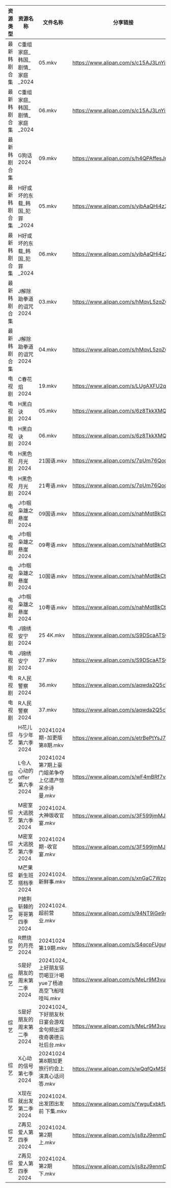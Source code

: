 | 资源类型   | 资源名称                | 文件名称                                 | 分享链接                                 | 更新时间                |
| ------ | ------------------- | ------------------------------------ | ------------------------------------ | ------------------- |
| 最新韩剧合集 | C重组家庭_韩国_剧情_家庭_2024 | 05.mkv                               | https://www.alipan.com/s/c15AJ3LnYiE | 2024-10-24 00:05:14 |
| 最新韩剧合集 | C重组家庭_韩国_剧情_家庭_2024 | 06.mkv                               | https://www.alipan.com/s/c15AJ3LnYiE | 2024-10-24 00:05:14 |
| 最新韩剧合集 | G狗话2024             | 09.mkv                               | https://www.alipan.com/s/h4QPAffesJn | 2024-10-24 00:05:23 |
| 最新韩剧合集 | H好或坏的东载_韩国_犯罪_2024  | 05.mkv                               | https://www.alipan.com/s/yibAaQHi4z2 | 2024-10-24 14:05:27 |
| 最新韩剧合集 | H好或坏的东载_韩国_犯罪_2024  | 06.mkv                               | https://www.alipan.com/s/yibAaQHi4z2 | 2024-10-24 14:05:26 |
| 最新韩剧合集 | J解除跆拳道的诅咒2024       | 03.mkv                               | https://www.alipan.com/s/hMqvL5zqZ6q | 2024-10-24 19:05:40 |
| 最新韩剧合集 | J解除跆拳道的诅咒2024       | 04.mkv                               | https://www.alipan.com/s/hMqvL5zqZ6q | 2024-10-24 19:05:40 |
| 电视剧    | C春花焰2024            | 19.mkv                               | https://www.alipan.com/s/LUgAXFU2qtc | 2024-10-24 14:05:13 |
| 电视剧    | H黑白诀2024            | 05.mkv                               | https://www.alipan.com/s/6z8TkkXMQkW | 2024-10-24 14:05:32 |
| 电视剧    | H黑白诀2024            | 06.mkv                               | https://www.alipan.com/s/6z8TkkXMQkW | 2024-10-24 14:05:31 |
| 电视剧    | H黑色月光2024           | 21国语.mkv                             | https://www.alipan.com/s/7pUm76Qoqso | 2024-10-24 14:05:34 |
| 电视剧    | H黑色月光2024           | 21粤语.mkv                             | https://www.alipan.com/s/7pUm76Qoqso | 2024-10-24 14:05:34 |
| 电视剧    | J巾帼枭雄之悬崖2024        | 09国语.mkv                             | https://www.alipan.com/s/nahMqtBkCts | 2024-10-24 14:05:40 |
| 电视剧    | J巾帼枭雄之悬崖2024        | 09粤语.mkv                             | https://www.alipan.com/s/nahMqtBkCts | 2024-10-24 14:05:40 |
| 电视剧    | J巾帼枭雄之悬崖2024        | 10国语.mkv                             | https://www.alipan.com/s/nahMqtBkCts | 2024-10-24 14:05:39 |
| 电视剧    | J巾帼枭雄之悬崖2024        | 10粤语.mkv                             | https://www.alipan.com/s/nahMqtBkCts | 2024-10-24 14:05:39 |
| 电视剧    | J锦绣安宁2024           | 25 4K.mkv                            | https://www.alipan.com/s/S9DScaATSGS | 2024-10-24 19:05:44 |
| 电视剧    | J锦绣安宁2024           | 27.mkv                               | https://www.alipan.com/s/S9DScaATSGS | 2024-10-24 19:05:44 |
| 电视剧    | R人民警察2024           | 36.mkv                               | https://www.alipan.com/s/aqwda2Q5cW8 | 2024-10-24 20:06:05 |
| 电视剧    | R人民警察2024           | 37.mkv                               | https://www.alipan.com/s/aqwda2Q5cW8 | 2024-10-24 20:06:05 |
| 综艺     | H花儿与少年第六季2024       | 20241024期-加更版第8期.mkv                 | https://www.alipan.com/s/etrBePtYsJ7 | 2024-10-24 14:06:48 |
| 综艺     | L令人心动的offer第六季2024  | 20241024第7期上豪门姐弟争夺上亿遗产惊呆佘诗曼.mkv      | https://www.alipan.com/s/wF4mBRf7vAS | 2024-10-24 14:07:00 |
| 综艺     | M密室大逃脱第六季2024       | 20241024.大神版收官宴.mkv                  | https://www.alipan.com/s/3F599jmMJTn | 2024-10-24 19:06:54 |
| 综艺     | M密室大逃脱第六季2024       | 20241024期-收官宴.mkv                    | https://www.alipan.com/s/3F599jmMJTn | 2024-10-24 16:07:11 |
| 综艺     | M芒果新生班搭档季2024       | 20241024.新鲜事.mkv                     | https://www.alipan.com/s/xnGaC7WzgLK | 2024-10-24 14:07:13 |
| 综艺     | P披荆斩棘的哥哥第四季2024     | 20241024.超前营业.mkv                    | https://www.alipan.com/s/94NT9iGe94e | 2024-10-24 14:07:30 |
| 综艺     | R燃烧的月亮2024          | 20241024第19期.mkv                     | https://www.alipan.com/s/S4qcpFUguQa | 2024-10-24 16:07:35 |
| 综艺     | S是好朋友的周末第二季2024     | 20241024_上好朋友惩罚喝豆汁喝yue了杨迪高空飞船哇哇叫.mkv | https://www.alipan.com/s/MeLr9M3vuvt | 2024-10-24 14:07:40 |
| 综艺     | S是好朋友的周末第二季2024     | 20241024_下好朋友秋日宴会游戏金句频出深夜奇袭德云社后台.mkv | https://www.alipan.com/s/MeLr9M3vuvt | 2024-10-24 14:07:39 |
| 综艺     | X心动的信号第七季2024       | 20241024第8期加更旅行约会上演真心话问答.mkv         | https://www.alipan.com/s/wQqfQxMS8Sx | 2024-10-24 14:08:13 |
| 综艺     | X现在就出发第二季2024       | 20241024.出发团出发前 下集.mkv               | https://www.alipan.com/s/YwguExbkfUt | 2024-10-24 14:08:16 |
| 综艺     | Z再见爱人第四季2024        | 20241024.第2期上.mkv                    | https://www.alipan.com/s/js8zJ9enmDc | 2024-10-24 14:08:26 |
| 综艺     | Z再见爱人第四季2024        | 20241024.第2期下.mkv                    | https://www.alipan.com/s/js8zJ9enmDc | 2024-10-24 14:08:25 |
